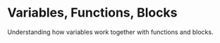 # Variables, Functions, Blocks

Understanding how variables work together with functions and blocks.

<br>

